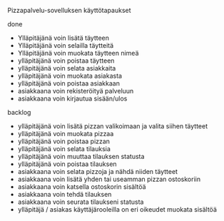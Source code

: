 Pizzapalvelu-sovelluksen käyttötapaukset

done
- Ylläpitäjänä voin lisätä täytteen
- Ylläpitäjänä voin selailla täytteitä
- Ylläpitäjänä voin muokata täytteen nimeä
- ylläpitäjänä voin poistaa täytteen
- ylläpitäjänä voin selata asiakkaita
- ylläpitäjänä voin muokata asiakasta
- ylläpitäjänä voin poistaa asiakkaan
- asiakkaana voin rekisteröityä palveluun
- asiakkaana voin kirjautua sisään/ulos

backlog
- ylläpitäjänä voin lisätä pizzan valikoimaan ja valita siihen täytteet
- ylläpitäjänä voin muokata pizzaa
- ylläpitäjänä voin poistaa pizzan
- ylläpitäjänä voin selata tilauksia
- ylläpitäjänä voin muuttaa tilauksen statusta
- ylläpitäjänä voin poistaa tilauksen
- asiakkaana voin selata pizzoja ja nähdä niiden täytteet
- asiakkaana voin lisätä yhden tai useamman pizzan ostoskoriin
- asiakkaana voin katsella ostoskorin sisältöä
- asiakkaana voin tehdä tilauksen
- asiakkaana voin seurata tilaukseni statusta
- ylläpitäjä / asiakas käyttäjärooleilla on eri oikeudet muokata sisältöä